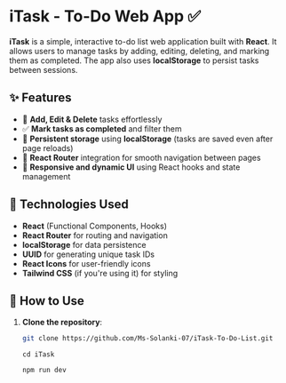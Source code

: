 # iTask - To-Do Web App ✅

**iTask** is a simple, interactive to-do list web application built with **React**. It allows users to manage tasks by adding, editing, deleting, and marking them as completed. The app also uses **localStorage** to persist tasks between sessions.

## ✨ Features

- 📌 **Add, Edit & Delete** tasks effortlessly
- ✅ **Mark tasks as completed** and filter them
- 🔄 **Persistent storage** using **localStorage** (tasks are saved even after page reloads)
- 📂 **React Router** integration for smooth navigation between pages
- 🎨 **Responsive and dynamic UI** using React hooks and state management

## 🚀 Technologies Used

- **React** (Functional Components, Hooks)
- **React Router** for routing and navigation
- **localStorage** for data persistence
- **UUID** for generating unique task IDs
- **React Icons** for user-friendly icons
- **Tailwind CSS** (if you're using it) for styling

## 🎯 How to Use

1. **Clone the repository**:
   ```bash
   git clone https://github.com/Ms-Solanki-07/iTask-To-Do-List.git
   ```

   ```
   cd iTask
   ```

   ```
   npm run dev
   ```
